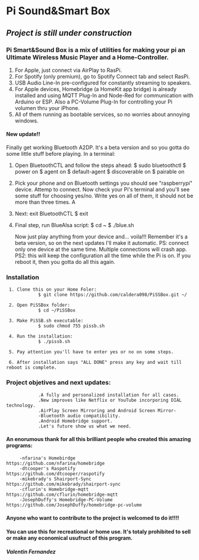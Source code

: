 # Pi Sound&Smart Box

## *Project is still under construction* 

### Pi Smart&Sound Box is a mix of utilities for making your pi an Ultimate Wireless Music Player and a Home-Controller.

   1. For Apple, just connect via AirPlay to RasPi. 
   2. For Spotify (only premium), go to Spotify Connect tab and select RasPi. 
   3. USB Audio Line-In pre-configured for constantly streaming to speakers.
   4. For Apple devices, Homebridge (a HomeKit app bridge) is already installed and using MQTT Plug-In and Node-Red for communication            with Arduino or ESP. Also a PC-Volume Plug-In for controlling your Pi volumen thru your iPhone.
   5. All of them running as bootable services, so no worries about annoying windows.
   
#### New update!!

   Finally get working Bluetooth A2DP. It's a beta version and so you gotta do some little stuff before playing. In a terminal:
   1. Open BluetoothCTL and follow the steps ahead:
            $ sudo bluetoothctl
            $ power on
            $ agent on
            $ default-agent
            $ discoverable on
            $ pairable on 
  
   2. Pick your phone and on Bluetooth settings you should see "raspberrypi" device. Attemp to connect. Now check your Pi's terminal and        you'll see some stuff for choosing yes/no. Write yes on all of them, it should not be more than three times. A
   
   3. Next: exit BluetoothCTL
            $ exit
    
   4. Final step, run BlueAlsa script:
            $ cd ~
            $ ./blue.sh
            
      Now just play anything from your device and... voila!!!
      Remember it's a beta version, so on the next updates I'll make it automatic.
      PS: connect only one device at the same time. Multiple connections will crash app.
      PS2: this will keep the configuration all the time while the Pi is on. If you reboot it, then you gotta do all this again.
            
      

### Installation

     1. Clone this on your Home Foler:
                $ git clone https://github.com/caldera098/PiSSBox.git ~/
                
     2. Open PiSSBox folder:
                $ cd ~/PiSSBox
                
     3. Make PiSSB.sh executable:
                $ sudo chmod 755 pissb.sh
                
     4. Run the installation:
                $ ./pissb.sh
                
     5. Pay attention you'll have to enter yes or no on some steps.
     
     6. After installation says "ALL DONE" press any key and wait till reboot is complete.
     
   

### Project objetives and next updates:

                .A fully and personalized installation for all cases.
                .New improves like Netflix or YouTube incorporing DIAL technology.
                .AirPlay Screen Mirroring and Android Screen Mirror-
                -Bluetooth audio compatibility.
                .Android Homebridge support.
                .Let's future show us what we need.
                


#### An enorumous thank for all this brilliant people who created this amazing programs: ####

         -nfarina's Homebirdge               https://github.com/nfarina/homebridge 
         -dtcooper's Raspotify               https://github.com/dtcooper/raspotify  
         -mikebrady's Shairport-Sync         https://github.com/mikebrady/shairport-sync 
         -cflurin's Homebridge-mqtt          https://github.com/cflurin/homebridge-mqtt 
         -JosephDuffy's Homebridge-PC-Volume https://github.com/JosephDuffy/homebridge-pc-volume 
         
         
#### Anyone who want to contribute to the project is welcomed to do it!!!! 
#### You can use this for recreational or home use. It's totaly prohibited to sell or make any economical usufruct of this program.

##### Valentin Fernandez
